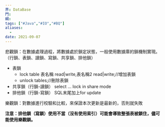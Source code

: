 ```yaml
---
界: DataBase
門: 
綱: 
tags: ["#Java","#IO","#BQ"]
aliases:
  - 
date: 2021-09-07
---
```


悲觀鎖：在數據處理過程，將數據處於鎖定狀態，一般使用數據庫的鎖機制實現。（行鎖、表鎖、讀鎖、寫鎖、共享鎖、排他鎖）

-   表鎖
    -   lock table 表名稱 read|write,表名稱2 read|write;//增加表鎖
    -   unlock tables;//刪除表鎖
-   共享鎖（行鎖-讀鎖）
    select ... lock in share mode
-   排他鎖（行鎖-寫鎖）
    SQL末尾加上for update

樂觀鎖：對數據進行校驗和比較，來保證本次更新是最新的，否則就失敗

**注意：排他鎖（寫鎖）使用不當（沒有使用索引）可能會導致整張表被鎖住，儘可能使用樂觀鎖。**

